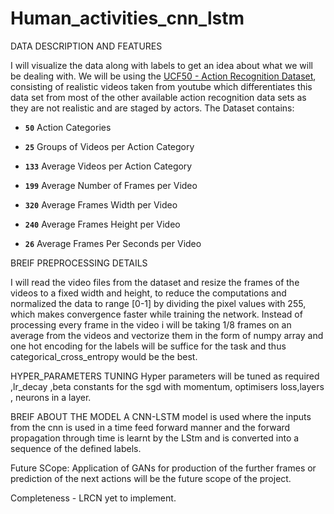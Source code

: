 # Human_activities_cnn_lstm

DATA DESCRIPTION AND FEATURES

 I will visualize the data along with labels to get an idea about what we will be dealing with. We will be using the [UCF50 - Action Recognition Dataset](https://www.crcv.ucf.edu/data/UCF50.php), consisting of realistic videos taken from youtube which differentiates this data set from most of the other available action recognition data sets as they are not realistic and are staged by actors. The Dataset contains:

*   **`50`** Action Categories

*   **`25`** Groups of Videos per Action Category

*   **`133`** Average Videos per Action Category

*   **`199`** Average Number of Frames per Video

*   **`320`** Average Frames Width per Video

*   **`240`** Average Frames Height per Video

*   **`26`** Average Frames Per Seconds per Video

BREIF PREPROCESSING DETAILS

I will read the video files from the dataset and resize the frames of the videos to a fixed width and height, to reduce the computations and normalized the data to range [0-1] by dividing the pixel values with 255, which makes convergence faster while training the network.
Instead of processing every frame in the video i will be taking 1/8 frames on an average from the videos and vectorize them in the form of numpy array and 
one hot encoding for the labels will be suffice for the task and thus categorical_cross_entropy would be the best.


HYPER_PARAMETERS TUNING
Hyper parameters will be tuned as required ,lr_decay ,beta constants for the sgd with momentum, optimisers loss,layers , neurons in a layer.

BREIF ABOUT THE MODEL
A CNN-LSTM model is used where the inputs  from the  cnn is used in a time feed forward manner and the forward propagation through time is learnt by the LStm and is converted into a sequence of the defined labels.

Future SCope:
Application of GANs for production of the further frames  or prediction of the next actions will be the future scope of the project.


Completeness - LRCN yet to implement.

